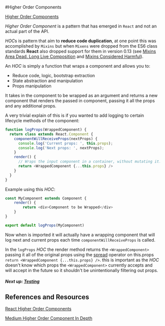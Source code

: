 #Higher Order Components

[Higher Order Components](https://reactjs.org/docs/higher-order-components.html)

*Higher Order Component* is a pattern that has emerged in `React` and not an actual part of the API.

*HOC*s is pattern that aim to **reduce code duplication**, at one point this was accomplished by `Mixins` but when `Mixens`
were dropped from the ES6 class standards **React** also dropped support for them in version 0.13 
(see [Mixins Area Dead. Long Live Composition](https://medium.com/@dan_abramov/mixins-are-dead-long-live-higher-order-components-94a0d2f9e750)
and [Mixins Considered Harmful](https://reactjs.org/blog/2016/07/13/mixins-considered-harmful.html)).

An *HOC* is simply a function that wraps a component and allows you to:
- Reduce code, logic, bootstrap extraction
- State abstraction and manipulation
- Props manipulation

It takes in the component to be wrapped as an argument and returns a new component that renders the passed in component,
 passing it all the props and any additional props.

A very trivial explain of this is if you wanted to add logging to certain lifecycle methods of the component:

```javascript 1.8
function logProps(WrappedComponent) {
  return class extends React.Component {
    componentWillReceiveProps(nextProps) {
      console.log('Current props: ', this.props);
      console.log('Next props: ', nextProps);
    }
    render() {
      // Wraps the input component in a container, without mutating it. Good!
      return <WrappedComponent {...this.props} />
    }
  }
}
```

Example using this *HOC*:

```javascript 1.8
const MyComponent extends Component {
	render() {
		return <div>Component to be Wrapped</div>
	}
}

export default logProps(MyComponent)
```

Now when <MyComponent> is imported it will actually have a wrapping component that will log next and current props each time 
`componentWillReceiveProps` is called.

In the `logProps` *HOC* the render method returns the `<WrappedComponent>` passing it all of the original props using the
 [spread](../../1_es6/9_spread/spread.md#sperad-operator) operator on this.props `return <WrappedComponent {...this.props} />`.
 this is important as the *HOC* doesn't know which props the `<WrappedComponent>` currently accepts and will accept in the
 future so it shouldn't be unintentionally filtering out props.
 
 
 ##### Next up: [Testing](../10_testing)


## References and Resources

[React Higher Order Components](https://reactjs.org/docs/higher-order-components.html)


[Medium Higher Order Component In Depth](https://medium.com/@franleplant/react-higher-order-components-in-depth-cf9032ee6c3e)